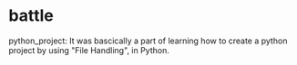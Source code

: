 # battle
python_project: It was bascically a part of learning how to create a python project by using "File Handling",
                in Python.
